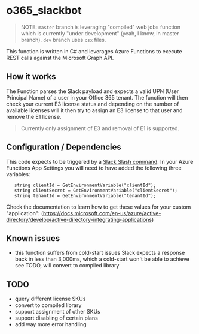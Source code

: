 # o365_slackbot

>NOTE: `master` branch is leveraging "compiled" web jobs function which is currently "under development" (yeah, I know, in master branch).
> `dev` branch uses `csx` files.

This function is written in C# and leverages Azure Functions to execute REST calls against the Microsoft Graph API.

## How it works

The Function parses the Slack payload and expects a valid UPN (User Principal Name) of a user in your Office 365 tenant.
The function will then check your current E3 license status and depending on the number of available licenses will it then try to assign an E3 license to that user and remove the E1 license.

> Currently only assignment of E3 and removal of E1 is supported.

## Configuration / Dependencies

This code expects to be triggered by a [Slack Slash command](https://api.slack.com/slash-commands). 
In your Azure Functions App Settings you will need to have added the following three variables:

```
   string clientId = GetEnvironmentVariable("clientId");
   string clientSecret = GetEnvironmentVariable("clientSecret");
   string tenantId = GetEnvironmentVariable("tenantId");
```
Check the documentation to learn how to get these values for your custom "application": (https://docs.microsoft.com/en-us/azure/active-directory/develop/active-directory-integrating-applications)

## Known issues

- this function suffers from cold-start issues
	Slack expects a response back in less than 3,000ms, which a cold-start won't be able to achieve
	see TODO, will convert to compiled library

## TODO

- query different license SKUs
- convert to compiled library
- support assignment of other SKUs
- support disabling of certain plans
- add way more error handling